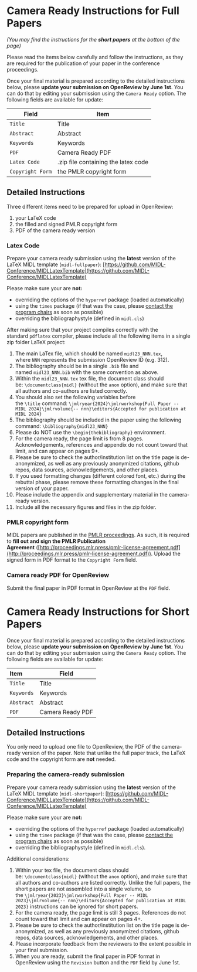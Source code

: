 # Camera Ready Instructions for Full Papers

*(You may find the instructions for the **short papers** at the bottom of the page)*

Please read the items below carefully and follow the instructions, as they are required for the publication of your paper in the conference proceedings.

Once your final material is prepared according to the detailed instructions below, please **update your submission on OpenReview by June 1st**. You can do that by editing your submission using the `Camera Ready` option. The following fields are available for update:

<center>

| Field            | Item                                |
| ---------------- | ----------------------------------- |
| `Title`          | Title                               |
| `Abstract`       | Abstract                            |
| `Keywords`       | Keywords                            |
| `PDF`            | Camera Ready PDF                    |
| `Latex Code`     | .zip file containing the latex code |
| `Copyright Form` | the PMLR copyright form             |

</center>

## Detailed Instructions

Three different items need to be prepared for upload in OpenReview:

1. your LaTeX code
2. the filled and signed PMLR copyright form
3. PDF of the camera ready version

### Latex Code
Prepare your camera ready submission using the **latest** version of the LaTeX MIDL template (`midl-fullpaper`): [https://github.com/MIDL-Conference/MIDLLatexTemplate](https://github.com/MIDL-Conference/MIDLLatexTemplate)

Please make sure your are **not:**

- overriding the options of the `hyperref` package (loaded automatically)
- using the `times` package (if that was the case, please [contact the program chairs](mailto:pc@2023.midl.io) as soon as possible)
- overriding the bibliographystyle (defined in `midl.cls`)

After making sure that your project compiles correctly with the standard `pdflatex` compiler, please include all the following items in a single zip folder LaTeX project:

1. The main LaTex file, which should be named `midl23_NNN.tex`, where `NNN` represents the submission OpenReview ID (e.g. 312).
2. The bibliography should be in a single `.bib` file and named `midl23_NNN.bib` with the same convention as above.
3. Within the `midl23_NNN.tex` tex file, the document class should be: `\documentclass{midl}` (without the `anon` option), and make sure that all authors and co-authors are listed correctly.
4. You should also set the following variables before the `\title` command: `\jmlryear{2024}\jmlrworkshop{Full Paper -- MIDL 2024}\jmlrvolume{-- nnn}\editors{Accepted for publication at MIDL 2024}`
5. The bibliography should be included in the paper using the following command: `\bibliography{midl23_NNN}`
6. Please do NOT use the `\begin{thebibliography}` environment.
7. For the camera ready, the page limit is from 8 pages. Acknowledgements, references and appendix do not count toward that limit, and can appear on pages 9+.
8. Please be sure to check the author/institution list on the title page is de-anonymized, as well as any previously anonymized citations, github repos, data sources, acknowledgements, and other places.
9. If you used formatting changes (different colored font, etc.) during the rebuttal phase, please remove these formatting changes in the final version of your paper.
10. Please include the appendix and supplementary material in the camera-ready version.
11. Include all the necessary figures and files in the zip folder.

### PMLR copyright form

MIDL papers are published in the [PMLR proceedings](https://proceedings.mlr.press/). As such, it is required to **fill out and sign the PMLR Publication Agreement** ([http://proceedings.mlr.press/pmlr-license-agreement.pdf](http://proceedings.mlr.press/pmlr-license-agreement.pdf)). Upload the signed form in PDF format to the `Copyright Form` field.

### Camera ready PDF for OpenReview

Submit the final paper in PDF format in OpenReview at the `PDF` field.

# Camera Ready Instructions for Short Papers


Once your final material is prepared according to the detailed instructions below, please **update your submission on OpenReview by June 1st**. You can do that by editing your submission using the `Camera Ready` option. The following fields are available for update:

<center>
  
| Item       | Field            |
| :--------- | ---------------- |
| `Title`    | Title            |
| `Keywords` | Keywords         |
| `Abstract` | Abstract         |
| `PDF`      | Camera Ready PDF |

</center>

## Detailed Instructions

You only need to upload one file to OpenReview, the PDF of the camera-ready version of the paper. Note that unlike the full paper track, the LaTeX code and the copyright form are **not** needed.

### Preparing the camera-ready submission

Prepare your camera ready submission using the **latest** version of the LaTeX MIDL template (`midl-shortpaper`): [https://github.com/MIDL-Conference/MIDLLatexTemplate](https://github.com/MIDL-Conference/MIDLLatexTemplate)

Please make sure your are **not:**

- overriding the options of the `hyperref` package (loaded automatically)
- using the `times` package (if that was the case, please [contact the program chairs](mailto:pc@2023.midl.io) as soon as possible)
- overriding the bibliographystyle (defined in `midl.cls`).

Additional considerations:

1. Within your tex file, the document class should be: `\documentclass{midl}` (without the `anon` option), and make sure that all authors and co-authors are listed correctly. Unlike the full papers, the short papers are not assembled into a single volume, so the `\jmlryear{2023}\jmlrworkshop{Full Paper -- MIDL 2023}\jmlrvolume{-- nnn}\editors{Accepted for publication at MIDL 2023}` instructions can be ignored for short papers.
2. For the camera ready, the page limit is still 3 pages. References do not count toward that limit and can appear on pages 4+.
3. Please be sure to check the author/institution list on the title page is de-anonymized, as well as any previously anonymized citations, github repos, data sources, acknowledgements, and other places.
4. Please incorporate feedback from the reviewers to the extent possible in your final submission.
5. When you are ready, submit the final paper in PDF format in OpenReview using the `Revision` button and the `PDF` field by June 1st.
